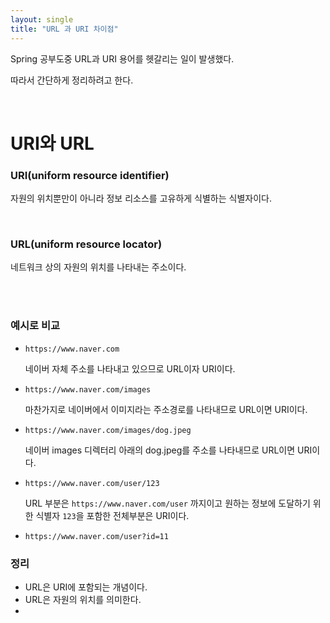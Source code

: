 ```yaml
---
layout: single
title: "URL 과 URI 차이점"
---
```


Spring 공부도중 URL과 URI 용어를 헷갈리는 일이 발생했다.

따라서 간단하게 정리하려고 한다.

<br/>


# URI와 URL

### URI(uniform resource identifier)

자원의 위치뿐만이 아니라 정보 리소스를 고유하게 식별하는 식별자이다.

<br/>

### URL(uniform resource locator)

네트워크 상의 자원의 위치를 나타내는 주소이다.

<br/>
<br/>

### 예시로 비교

- `https://www.naver.com`
  
  네이버 자체 주소를 나타내고 있으므로 URL이자 URI이다.
  
- `https://www.naver.com/images`
  
  마찬가지로 네이버에서 이미지라는 주소경로를 나타내므로 URL이면 URI이다.

- `https://www.naver.com/images/dog.jpeg`

    네이버 images 디렉터리 아래의 dog.jpeg를 주소를 나타내므로 URL이면 URI이다.
  
- `https://www.naver.com/user/123`
   
   URL 부분은 `https://www.naver.com/user` 까지이고 원하는 정보에 도달하기 위한 식별자 `123`을 포함한 전체부분은 URI이다.
  
- `https://www.naver.com/user?id=11` 
  
  
    

### 정리
- URL은 URI에 포함되는 개념이다.
- URL은 자원의 위치를 의미한다.
-

